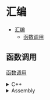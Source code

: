 # 汇编

- [汇编](#汇编)
  - [函数调用](#函数调用)

## 函数调用

  [函数调用](../code/assembly)

  <details>
  <summary>C++</summary>

  ```C++
  #include <iostream>

  //defalut type is stdcall
  //m64没有差异？函数参数不使用堆栈传递，直接使用了寄存器了

  //函数调用结束后由被调用函数清除栈内数据
  //#define CALLTYPE __attribute__((cdecl))
  //函数调用结束后由调用函数清除栈内数据
  #define CALLTYPE __attribute__((stdcall))

  CALLTYPE int func(int v)
  {
    return v * 2;
  }

  int main()
  {
    return func(5);
  }
  ```
  </details>

  <details>
  <summary>Assembly</summary>

  ```Assembly
  main:
  .LFB1520:
    .cfi_startproc
    endbr32
    pushl	%ebp 													#旧基址进栈保存
    .cfi_def_cfa_offset 8
    .cfi_offset 5, -8
    movl	%esp, %ebp										#新栈(基址)
    .cfi_def_cfa_register 5
    call	__x86.get_pc_thunk.ax					#把esp的内容赋值给eax (movl (%esp),%eax)
    addl	$_GLOBAL_OFFSET_TABLE_, %eax
    pushl	$5														#函数参数入栈
    call	_Z4funci											#函数调用
    addl	$4, %esp											#函数参数出栈
    nop
    leave
    .cfi_restore 5
    .cfi_def_cfa 4, 4
    ret																	#函数返回
    .cfi_endproc
  ```
  </details>
